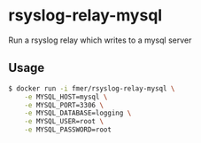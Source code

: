 # rsyslog-relay-mysql
Run a rsyslog relay which writes to a mysql server

## Usage
```sh
$ docker run -i fmer/rsyslog-relay-mysql \
    -e MYSQL_HOST=mysql \
    -e MYSQL_PORT=3306 \
    -e MYSQL_DATABASE=logging \
    -e MYSQL_USER=root \
    -e MYSQL_PASSWORD=root
```
